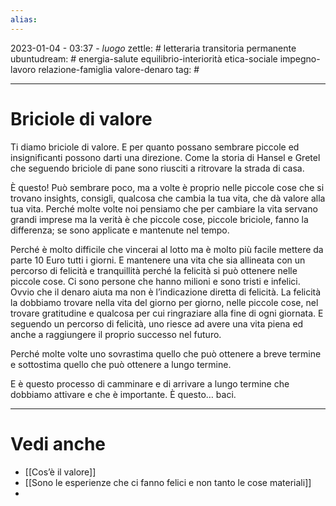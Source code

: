 ```yaml
---
alias: 
---
```

2023-01-04 - 03:37 - *luogo*
zettle: # letteraria transitoria permanente
ubuntudream: # energia-salute equilibrio-interiorità etica-sociale impegno-lavoro relazione-famiglia valore-denaro 
tag: #

---
# Briciole di valore
Ti diamo briciole di valore. E per quanto possano sembrare piccole ed insignificanti possono darti una direzione. Come la storia di Hansel e Gretel che seguendo briciole di pane sono riusciti a ritrovare la strada di casa. 

È questo! Può sembrare poco, ma a volte è proprio nelle piccole cose che si trovano insights, consigli, qualcosa che cambia la tua vita, che dà valore alla tua vita. Perché molte volte noi pensiamo che per cambiare la vita servano grandi imprese ma la verità è che piccole cose, piccole briciole, fanno la differenza; se sono applicate e mantenute nel tempo.

Perché è molto difficile che vincerai al lotto ma è molto più facile mettere da parte 10 Euro tutti i giorni. E mantenere una vita che sia allineata con un percorso di felicità e tranquillità perché la felicità si può ottenere nelle piccole cose. Ci sono persone che hanno milioni e sono tristi e infelici. Ovvio che il denaro aiuta ma non è l’indicazione diretta di felicità. La felicità la dobbiamo trovare nella vita del giorno per giorno, nelle piccole cose, nel trovare gratitudine e qualcosa per cui ringraziare alla fine di ogni giornata. E seguendo un percorso di felicità, uno riesce ad avere una vita piena ed anche a raggiungere il proprio successo nel futuro. 

Perché molte volte uno sovrastima quello che può ottenere a breve termine e sottostima quello che può ottenere a lungo termine.  

E è questo processo di camminare e di arrivare a lungo termine che dobbiamo attivare e che è importante. È questo… baci.



---
# Vedi anche
- [[Cos’è il valore]]
- [[Sono le esperienze che ci fanno felici e non tanto le cose materiali]]
- 
